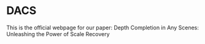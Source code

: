 # DACS
This is the official webpage for our paper: Depth Completion in Any Scenes: Unleashing the Power of Scale Recovery
